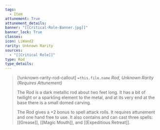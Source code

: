 ```yaml
---
tags:
  - Item
attunement: True
attunement_details: 
banner: "[[Critical-Role-Banner.jpg]]"
banner_lock: True
classes:
icon: LiWand2
rarity: Unknown Rarity
sources:
  - "[[Critical Role]]"
type: Rod
type_details: 
---
```

>[!unknown-rarity-rod-callout] `=this.file.name`
>*Rod, Unknown Rarity (Requires Attunement)*
>
>The Rod is a dark metallic rod about two feet long. It has a bit of twilight or a sparkling element to the metal, and at its very end at the base there is a small domed carving.
>
>The Rod gives a +2 bonus to spell attack rolls. It requires attunement and one hand free to use. It also contains and can cast three spells: [[Grease]], [[Magic Mouth]], and [[Expeditious Retreat]].
>
>
